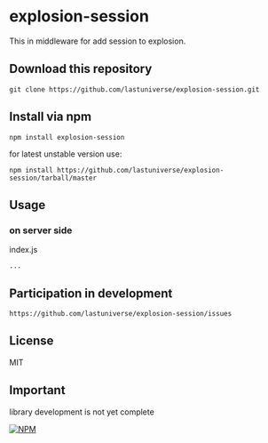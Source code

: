 # explosion-session
This in middleware for add session to explosion.

## Download this repository
```
git clone https://github.com/lastuniverse/explosion-session.git
```
## Install  via npm
```
npm install explosion-session
```

for latest unstable version use:
```
npm install https://github.com/lastuniverse/explosion-session/tarball/master
```

## Usage

### on server side

index.js
```
...
```



## Participation in development
```
https://github.com/lastuniverse/explosion-session/issues
```
## License

MIT

## Important

library development is not yet complete


[![NPM](https://nodei.co/npm/explosion-session.png?downloads=true&downloadRank=true&stars=true)](https://nodei.co/npm/explosion-session/)
